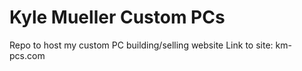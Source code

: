 # Kyle Mueller Custom PCs
Repo to host my custom PC building/selling website
Link to site: km-pcs.com
